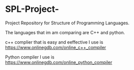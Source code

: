 # SPL-Project-
Project Repository for Structure of Programming Languages. 


The languages that im am comparing are C++ and python.

c++ complier that is easy and eeffective I use is https://www.onlinegdb.com/online_c++_compiler

Python compiler I use is https://www.onlinegdb.com/online_python_compiler
